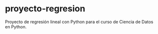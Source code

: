 # proyecto-regresion
Proyecto de regresión lineal con Python para el curso de Ciencia de Datos en Python.
